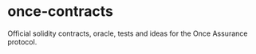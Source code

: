 # once-contracts
Official solidity contracts, oracle,  tests and ideas for the Once Assurance protocol.
